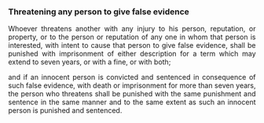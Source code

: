 ### Threatening any person to give false evidence
<div style="text-align: justify">

Whoever threatens another with any injury to his person, reputation, or property, or to the person or reputation of any one in whom that person is interested, with intent to cause that person to give false evidence, shall be punished with imprisonment of either description for a term which may extend to seven years, or with a fine, or with both;

</p>

and if an innocent person is convicted and sentenced in consequence of such false evidence, with death or imprisonment for more than seven years, the person who threatens shall be punished with the same punishment and sentence in the same manner and to the same extent as such an innocent person is punished and sentenced.

</div>
